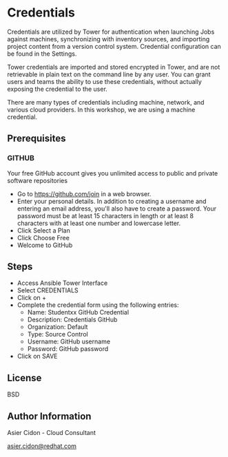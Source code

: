 # Credentials

Credentials are utilized by Tower for authentication when launching Jobs against machines, synchronizing with inventory sources, and importing project content from a version control system. Credential configuration can be found in the Settings.

Tower credentials are imported and stored encrypted in Tower, and are not retrievable in plain text on the command line by any user. You can grant users and teams the ability to use these credentials, without actually exposing the credential to the user.

There are many types of credentials including machine, network, and various cloud providers. In this workshop, we are using a machine credential.

## Prerequisites

### GITHUB

Your free GitHub account gives you unlimited access to public and private software repositories

-   Go to https://github.com/join in a web browser. 
-   Enter your personal details. In addition to creating a username and entering an email address, you'll also have to create a password. Your password must be at least 15 characters in length or at least 8 characters with at least one number and lowercase letter.
-   Click Select a Plan
-   Click Choose Free
-   Welcome to GitHub

## Steps

- Access Ansible Tower Interface
- Select CREDENTIALS
- Click on +
- Complete the credential form using the following entries:
    -   Name: Studentxx GitHub Credential
    -   Description: Credentials GitHub
    -   Organization: Default
    -   Type: Source Control
    -   Username: GitHub username
    -   Password: GitHub password
- Click on SAVE

License
-------

BSD

Author Information
------------------

 Asier Cidon - Cloud Consultant

 asier.cidon@redhat.com